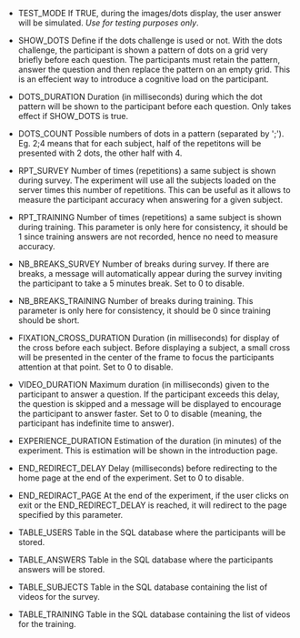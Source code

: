 - TEST_MODE
If TRUE, during the images/dots display, the user answer will be simulated.
*Use for testing purposes only*.

- SHOW_DOTS
Define if the dots challenge is used or not.
With the dots challenge, the participant is shown a pattern of dots on a grid very briefly before each question. The participants must retain the pattern, answer the question and then replace the pattern on an empty grid.
This is an effecient way to introduce a cognitive load on the participant.

- DOTS_DURATION
Duration (in milliseconds) during which the dot pattern will be shown to the participant before each question. 
Only takes effect if SHOW_DOTS is true.

- DOTS_COUNT
Possible numbers of dots in a pattern (separated by ';').	
Eg. 2;4 means that for each subject, half of the repetitons will be presented with 2 dots, the other half with 4.

- RPT_SURVEY
Number of times (repetitions) a same subject is shown during survey.
The experiment will use all the subjects loaded on the server times this number of repetitions.
This can be useful as it allows to measure the participant accuracy when answering for a given subject.

- RPT_TRAINING
Number of times (repetitions) a same subject is shown during training.
This parameter is only here for consistency, it should be 1 since training answers are not recorded, hence no need to measure accuracy.

- NB_BREAKS_SURVEY
Number of breaks during survey.
If there are breaks, a message will automatically appear during the survey inviting the participant to take a 5 minutes break.
Set to 0 to disable.

- NB_BREAKS_TRAINING
Number of breaks during training.
This parameter is only here for consistency, it should be 0 since training should be short.

- FIXATION_CROSS_DURATION
Duration (in milliseconds) for display of the cross before each subject.
Before displaying a subject, a small cross will be presented in the center of the frame to focus the participants attention at that point.
Set to 0 to disable.

- VIDEO_DURATION
Maximum duration (in milliseconds) given to the participant to answer a question.
If the participant exceeds this delay, the question is skipped and a message will be displayed to encourage the participant to answer faster.
Set to 0 to disable (meaning, the participant has indefinite time to answer).

- EXPERIENCE_DURATION
Estimation of the duration (in minutes) of the experiment.
This is estimation will be shown in the introduction page.

- END_REDIRECT_DELAY
Delay (milliseconds) before redirecting to the home page at the end of the experiment.
Set to 0 to disable.

- END_REDIRACT_PAGE
At the end of the experiment, if the user clicks on exit or the END_REDIRECT_DELAY is reached, it will redirect to the page specified by this parameter.

- TABLE_USERS
Table in the SQL database where the participants will be stored.

- TABLE_ANSWERS
Table in the SQL database where the participants answers will be stored.

- TABLE_SUBJECTS
Table in the SQL database containing the list of videos for the survey.

- TABLE_TRAINING
Table in the SQL database containing the list of videos for the training.